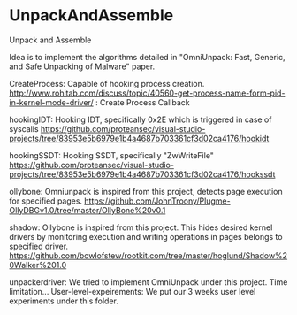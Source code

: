 # UnpackAndAssemble
Unpack and Assemble

Idea is to implement the algorithms detailed in "OmniUnpack: Fast, Generic, and Safe Unpacking of Malware" paper.


CreateProcess: Capable of hooking process creation.
http://www.rohitab.com/discuss/topic/40560-get-process-name-form-pid-in-kernel-mode-driver/ : Create Process Callback

hookingIDT:    Hooking IDT, specifically 0x2E which is triggered in case of syscalls
https://github.com/proteansec/visual-studio-projects/tree/83953e5b6979e1b4a4687b703361cf3d02ca4176/hookidt

hookingSSDT:   Hooking SSDT, specifically "ZwWriteFile"
https://github.com/proteansec/visual-studio-projects/tree/83953e5b6979e1b4a4687b703361cf3d02ca4176/hookssdt

ollybone:      Omniunpack is inspired from this project, detects page execution for specified pages.
https://github.com/JohnTroony/Plugme-OllyDBGv1.0/tree/master/OllyBone%20v0.1

shadow:        Ollybone is inspired from this project. This hides desired kernel drivers by monitoring execution and writing operations in pages belongs to specified driver.
https://github.com/bowlofstew/rootkit.com/tree/master/hoglund/Shadow%20Walker%201.0

unpackerdriver: We tried to implement OmniUnpack under this project. Time limitation...
User-level-expeirements: We put our 3 weeks user level experiments under this folder.
